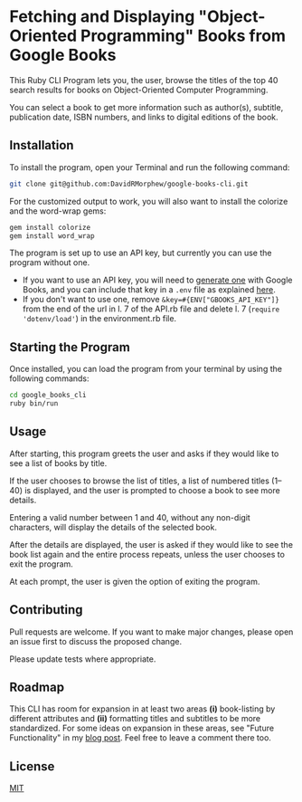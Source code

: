 # Fetching and Displaying "Object-Oriented Programming" Books from Google Books

This Ruby CLI Program lets you, the user, browse the titles of the top 40 search results for books on Object-Oriented Computer Programming.

You can select a book to get more information such as author(s), subtitle, publication date, ISBN numbers, and links to digital editions of the book.

## Installation 

To install the program, open your Terminal and run the following command:

```bash
git clone git@github.com:DavidRMorphew/google-books-cli.git
```
For the customized output to work, you will also want to install the colorize and the word-wrap gems:
```bash
gem install colorize
gem install word_wrap
```

The program is set up to use an API key, but currently you can use the program without one.
* If you want to use an API key, you will need to [generate one](https://cloud.google.com/docs/authentication/api-keys) with Google Books, and you can include that key in a `.env` file as explained [here](https://medium.com/@daniaherrera/how-to-use-dotenv-ruby-gem-to-secure-your-api-keys-92382aab888a). 
* If you don't want to use one, remove `&key=#{ENV["GBOOKS_API_KEY"]}` from the end of the url in l. 7 of the API.rb file and delete l. 7 (`require 'dotenv/load'`) in the environment.rb file.
## Starting the Program

Once installed, you can load the program from your terminal by using the following commands:
```bash
cd google_books_cli
ruby bin/run
```

## Usage

After starting, this program greets the user and asks if they would like to see a list of books by title.

If the user chooses to browse the list of titles, a list of numbered titles (1–40) is displayed, and the user is prompted to choose a book to see more details.

Entering a valid number between 1 and 40, without any non-digit characters, will display the details of the selected book.

After the details are displayed, the user is asked if they would like to see the book list again and the entire process repeats, unless the user chooses to exit the program. 

At each prompt, the user is given the option of exiting the program.

## Contributing

Pull requests are welcome. If you want to make major changes, please open an issue first to discuss the proposed change.

Please update tests where appropriate.

## Roadmap

This CLI has room for expansion in at least two areas **(i)** book-listing by different attributes and **(ii)** formatting titles and subtitles to be more standardized. For some ideas on expansion in these areas, see "Future Functionality" in my [blog post](https://davidrmorphew.medium.com/booking-my-first-coding-project-fba0da20808e). Feel free to leave a comment there too.

## License
[MIT](https://github.com/DavidRMorphew/google-books-cli/blob/main/LICENSE.txt)
